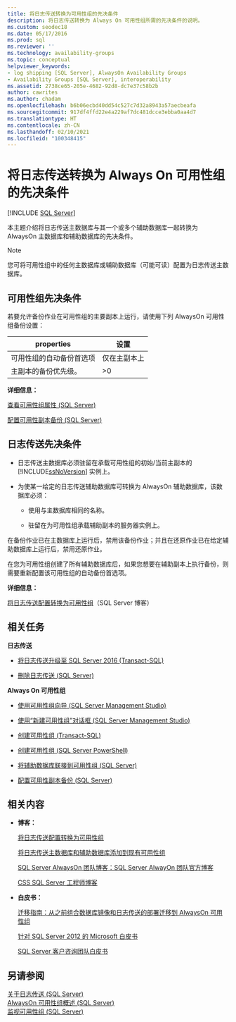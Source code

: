 ```yaml
---
title: 将日志传送转换为可用性组的先决条件
description: 将日志传送转换为 Always On 可用性组所需的先决条件的说明。
ms.custom: seodec18
ms.date: 05/17/2016
ms.prod: sql
ms.reviewer: ''
ms.technology: availability-groups
ms.topic: conceptual
helpviewer_keywords:
- log shipping [SQL Server], AlwaysOn Availability Groups
- Availability Groups [SQL Server], interoperability
ms.assetid: 2738ce65-205e-4682-92d8-dc7e37c58b2b
author: cawrites
ms.author: chadam
ms.openlocfilehash: b6b06ecbd40dd54c527c7d32a8943a57aecbeafa
ms.sourcegitcommit: 917df4ffd22e4a229af7dc481dcce3ebba0aa4d7
ms.translationtype: HT
ms.contentlocale: zh-CN
ms.lasthandoff: 02/10/2021
ms.locfileid: "100348415"
---
```

# <a name="prerequisites-to-convert-log-shipping-to-always-on-availability-groups"></a>将日志传送转换为 Always On 可用性组的先决条件
[!INCLUDE [SQL Server](../../../includes/applies-to-version/sqlserver.md)]

  本主题介绍将日志传送主数据库与其一个或多个辅助数据库一起转换为 AlwaysOn 主数据库和辅助数据库的先决条件。  
  
> [!NOTE]  
>  您可将可用性组中的任何主数据库或辅助数据库（可能可读）配置为日志传送主数据库。  
  
  
##  <a name="availability-group-prerequisites"></a><a name="AGPrereqsRealAddress"></a> 可用性组先决条件  
 若要允许备份作业在可用性组的主要副本上运行，请使用下列 AlwaysOn 可用性组备份设置：  
  
|properties|设置|  
|--------------|-------------|  
|可用性组的自动备份首选项|仅在主副本上|  
|主副本的备份优先级。|>0|  
  
 **详细信息：**  
  
 [查看可用性组属性 (SQL Server)](../../../database-engine/availability-groups/windows/view-availability-group-properties-sql-server.md)  
  
 [配置可用性副本备份 (SQL Server)](../../../database-engine/availability-groups/windows/configure-backup-on-availability-replicas-sql-server.md)  
  
##  <a name="log-shipping-prerequisites"></a><a name="LogShipPrereqs"></a> 日志传送先决条件  
  
-   日志传送主数据库必须驻留在承载可用性组的初始/当前主副本的 [!INCLUDE[ssNoVersion](../../../includes/ssnoversion-md.md)] 实例上。  
  
-   为使某一给定的日志传送辅助数据库可转换为 AlwaysOn 辅助数据库，该数据库必须：  
  
    -   使用与主数据库相同的名称。  
  
    -   驻留在为可用性组承载辅助副本的服务器实例上。  
  
 在备份作业已在主数据库上运行后，禁用该备份作业；并且在还原作业已在给定辅助数据库上运行后，禁用还原作业。  
  
 在您为可用性组创建了所有辅助数据库后，如果您想要在辅助副本上执行备份，则需要重新配置该可用性组的自动备份首选项。  
  
 **详细信息：**  
  
 [将日志传送配置转换为可用性组](/archive/blogs/sqlalwayson/converting-a-logshipping-configuration-to-availability-group)（SQL Server 博客）  
  
##  <a name="related-tasks"></a><a name="RelatedTasks"></a> 相关任务  
 **日志传送**  
  
-   [将日志传送升级至 SQL Server 2016 (Transact-SQL)](../../../database-engine/log-shipping/upgrading-log-shipping-to-sql-server-2016-transact-sql.md)  
  
-   [删除日志传送 (SQL Server)](../../../database-engine/log-shipping/remove-log-shipping-sql-server.md)  
  
 **Always On 可用性组**  
  
-   [使用可用性组向导 (SQL Server Management Studio)](../../../database-engine/availability-groups/windows/use-the-availability-group-wizard-sql-server-management-studio.md)  
  
-   [使用“新建可用性组”对话框 (SQL Server Management Studio)](../../../database-engine/availability-groups/windows/use-the-new-availability-group-dialog-box-sql-server-management-studio.md)  
  
-   [创建可用性组 (Transact-SQL)](../../../database-engine/availability-groups/windows/create-an-availability-group-transact-sql.md)  
  
-   [创建可用性组 (SQL Server PowerShell)](../../../database-engine/availability-groups/windows/create-an-availability-group-sql-server-powershell.md)  
  
-   [将辅助数据库联接到可用性组 (SQL Server)](../../../database-engine/availability-groups/windows/join-a-secondary-database-to-an-availability-group-sql-server.md)  
  
-   [配置可用性副本备份 (SQL Server)](../../../database-engine/availability-groups/windows/configure-backup-on-availability-replicas-sql-server.md)  
  
##  <a name="related-content"></a><a name="RelatedContent"></a> 相关内容  
  
-   **博客：**  
  
     [将日志传送配置转换为可用性组](/archive/blogs/sqlalwayson/converting-a-logshipping-configuration-to-availability-group)  
  
     [将日志传送主数据库和辅助数据库添加到现有可用性组](/archive/blogs/sqlalwayson/add-a-log-shipping-primary-database-and-secondary-databases-to-an-existing-availability-group)  
  
     [SQL Server AlwaysOn 团队博客：SQL Server AlwayOn 团队官方博客](/archive/blogs/sqlalwayson/)  
  
     [CSS SQL Server 工程师博客](/archive/blogs/psssql/)  
  
-   **白皮书：**  
  
     [迁移指南：从之前组合数据库镜像和日志传送的部署迁移到 AlwaysOn 可用性组](/previous-versions/sql/sql-server-2012/jj635217(v=msdn.10))  
  
     [针对 SQL Server 2012 的 Microsoft 白皮书](https://social.technet.microsoft.com/wiki/contents/articles/13146.white-paper-gallery-for-sql-server.aspx#[Category]SQLServer2012)  
  
     [SQL Server 客户咨询团队白皮书](https://techcommunity.microsoft.com/t5/DataCAT/bg-p/DataCAT/)  
  
## <a name="see-also"></a>另请参阅  
 [关于日志传送 (SQL Server)](../../../database-engine/log-shipping/about-log-shipping-sql-server.md)   
 [AlwaysOn 可用性组概述 (SQL Server)](../../../database-engine/availability-groups/windows/overview-of-always-on-availability-groups-sql-server.md)   
 [监视可用性组 (SQL Server)](../../../database-engine/availability-groups/windows/monitoring-of-availability-groups-sql-server.md)  
  
